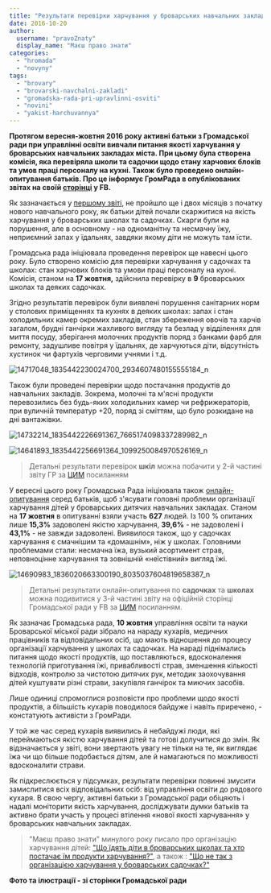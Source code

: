 ```yaml
---
title: "Результати перевірки харчування у броварських навчальних закладах, - Громадська рада"
date: 2016-10-20
author: 
  username: "pravoZnaty"
  display_name: "Маєш право знати"
categories: 
  - "hromada"
  - "novyny"
tags: 
  - "brovary"
  - "brovarski-navchalni-zakladi"
  - "gromadska-rada-pri-upravlinni-osviti"
  - "novini"
  - "yakist-harchuvannya"
---
```


**Протягом вересня-жовтня 2016 року активні батьки з Громадської ради при управлінні освіти вивчали питання якості харчування у броварських навчальних закладах міста. При цьому була створена комісія, яка перевіряла школи та садочки щодо стану харчових блоків та умов праці персоналу на кухні. Також було проведено онлайн-опитування батьків. Про це інформує ГромРада в опублікованих звітах на своїй [сторінці](https://www.facebook.com/gromadska.rada.osvita/?ref=page_internal) у FB.**

Як зазначається у [першому звіті](https://www.facebook.com/gromadska.rada.osvita/posts/1835443346691255), не пройшло ще і двох місяців з початку нового навчального року, як батьки дітей почали скаржитися на якість харчування у броварських школах та садочках. Скарги були на порушення, але в основному - на одноманітну та несмачну їжу, неприємний запах у їдальнях, завдяки якому діти не можуть там їсти.

Громадська рада ініціювала проведення перевірок ще навесні цього року. Було створено комісію для перевірки харчування у садочках та школах: стан харчових блоків та умови праці персоналу на кухні. Комісія, станом на **17 жовтня,** здійснила перевірку в **9** броварських школах та деяких садочках.

Згідно результатів перевірок були виявлені порушення санітарних норм у столових приміщеннях та кухнях в деяких школах: запах і стан холодильних камер окремих закладів, стан збереження овочів та харчів загалом, брудні ганчірки жахливого вигляду та безлад у відділеннях для миття посуду, зберігання молочних продуктів поряд з банками фарб для ремонту, задушливе повітря у їдальнях, де харчуються діти, відсутність хустинок чи фартухів черговими учнями і т.д.

![14717048_1835442230024700_2934607480155555184_n](https://mpz.brovary.org/wp-content/uploads/2016/10/14717048_1835442230024700_2934607480155555184_n.jpg)

Також були проведені перевірки щодо постачання продуктів до навчальних закладів. Зокрема, молочні та м'ясні продукти перевозились без будь-яких холодильних камер чи рефрижераторів, при вуличній температур +20, поряд зі сміттям, що було розкидане на дні вантажівки.

![14732214_1835442226691367_7665174098337289982_n](https://mpz.brovary.org/wp-content/uploads/2016/10/14732214_1835442226691367_7665174098337289982_n.jpg)

![14641893_1835442256691364_1099250084970526169_n](https://mpz.brovary.org/wp-content/uploads/2016/10/14641893_1835442256691364_1099250084970526169_n.jpg)

> Детальні результати перевірок **шкіл** можна побачити у 2-й частині звіту ГР за [ЦИМ](https://www.facebook.com/gromadska.rada.osvita/posts/1835785359990387) посиланням

У вересні цього року Громадська Рада ініціювала також [онлайн-опитування](https://mpz.brovary.org/gromadska-rada-provodyt-opytuvannya-batkiv-pro-yakist-harchuvannya-ditej-u-sadkah-ta-shkolah/) серед батьків, щоб з'ясувати головні проблеми організації харчування дітей у броварських дитячих навчальних закладах. Станом на **17 жовтня** в опитуванні взяли участь **627** людей. Із 100 % опитаних лише **15,3%** задоволені якістю харчування, **39,6%** - не задоволені і **43,1%** - не завжди задоволені. Виявилося також, що у садочках харчування є смачнішим та «домашнім», ніж у школах. Головними проблемами стали: несмачна їжа, вузький асортимент страв, неповноцінне харчування та зовнішній «неїстівний» вигляд їжі.

![14690983_1836020663300190_8035037604819658387_n](https://mpz.brovary.org/wp-content/uploads/2016/10/14690983_1836020663300190_8035037604819658387_n.jpg)

> Детальні результати онлайн-опитування по **садочках** та **школах** можна подивитися у 3-й частині звіту на офіційній сторінці Громадської ради у FB за [ЦИМ](https://www.facebook.com/gromadska.rada.osvita/posts/1836021246633465) посиланням.

Як зазначає Громадська рада, **10 жовтня** управління освіти та науки Броварської міської ради зібрало на нараду кухарів, медичних працівників та відповідальних осіб, що мають відношення до процесу організації харчування у школах та садочках. На нараді піднімались питання щодо якості продуктів, що поставляються, вдосконалення технологій приготування їжі, привабливості страв, зменшення кількості відходів, контролю за чистотою дитячих рук, методик заохочування дітей куштувати різні страви, закупівля ганчірок та миючих засобів.

Лише одиниці спромоглися розповісти про проблеми щодо якості продуктів, а більшість кухарів поводилося байдуже і навіть приречено, - констатують активісти з ГромРади.

У той же час серед кухарів виявились й небайдужі люди, які переймаються якістю харчування дітей та готові долучитися до змін. Як відзначається у звіті, вони звертають увагу не тільки на те, як виглядає їжа чи що більше подобається дітям, але й намагаються по можливості вдосконалити страви.

Як підкреслюється у підсумках, результати перевірки повинні змусити замислитися всіх відповідальних осіб: від управління освіти до рядового кухаря. В свою чергу, активні батьки з Громадської ради обіцяють і надалі моніторити якість харчування, досліджувати думки батьків та активно брати участь у процесі втілення «нової якості харчування» у броварських навчальних закладах.

> "Маєш право знати" минулого року писало про організацію харчування дітей: ["Що їдять діти в броварських школах та хто постачає їм продукти харчування?"](https://mpz.brovary.org/shho-yidyat-diti-v-brovarskih-shkolah-ta-hto-postachaye-yim-produkti-harchuvannya/), а також : ["Що не так з організацією харчування у броварських садочках?"](https://mpz.brovary.org/shho-ne-tak-z-organizatsiyeyu-harchuvannya-u-brovarskyh-sadochkah/)

**Фото та ілюстрації - зі сторінки Громадської ради**
